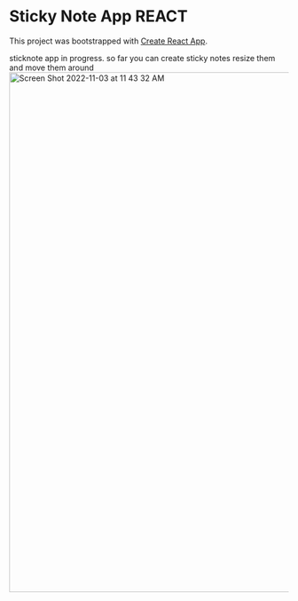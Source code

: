 # Sticky Note App REACT

This project was bootstrapped with [Create React App](https://github.com/facebook/create-react-app).

sticknote app in progress. so far you can create sticky notes resize them and move them around
<img width="937" alt="Screen Shot 2022-11-03 at 11 43 32 AM" src="https://user-images.githubusercontent.com/40246928/199767407-bfdcc134-6353-43f1-b984-537a3c6fd7a0.png">

